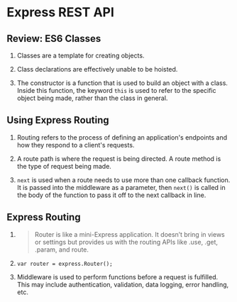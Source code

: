 # Express REST API

## Review: ES6 Classes

1. Classes are a template for creating objects.

2. Class declarations are effectively unable to be hoisted.

3. The constructor is a function that is used to build an object with a class. Inside this function, the keyword `this` is used to refer to the specific object being made, rather than the class in general.

## Using Express Routing

1. Routing refers to the process of defining an application's endpoints and how they respond to a client's requests.

2. A route path is where the request is being directed. A route method is the type of request being made.

3. `next` is used when a route needs to use more than one callback function. It is passed into the middleware as a parameter, then `next()` is called in the body of the function to pass it off to the next callback in line.

## Express Routing

1. >Router is like a mini-Express application. It doesn’t bring in views or settings but provides us with the routing APIs like .use, .get, .param, and route.

2. `var router = express.Router();`

3. Middleware is used to perform functions before a request is fulfilled. This may include authentication, validation, data logging, error handling, etc.

